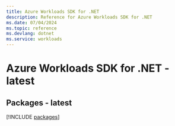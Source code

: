 ```yaml
---
title: Azure Workloads SDK for .NET
description: Reference for Azure Workloads SDK for .NET
ms.date: 07/04/2024
ms.topic: reference
ms.devlang: dotnet
ms.service: workloads
---
```

# Azure Workloads SDK for .NET - latest
## Packages - latest
[!INCLUDE [packages](workloads-index.md)]
